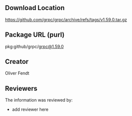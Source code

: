 ## Download Location

https://github.com/grpc/grpc/archive/refs/tags/v1.59.0.tar.gz

## Package URL (purl)

pkg:github/grpc/grpc@1.59.0

## Creator

Oliver Fendt

## Reviewers

The information was reviewed by:

* add reviewer here
